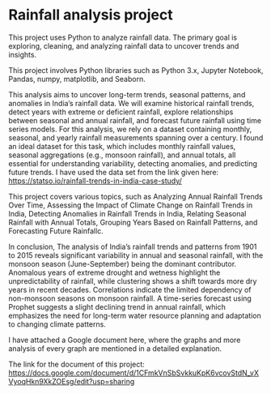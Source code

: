  # Rainfall analysis project

This project uses Python to analyze rainfall data. The primary goal is exploring, cleaning, and analyzing rainfall data to uncover trends and insights.

This project involves Python libraries such as Python 3.x, Jupyter Notebook, Pandas, numpy, matplotlib, and Seaborn. 

This analysis aims to uncover long-term trends, seasonal patterns, and anomalies in India’s rainfall data. We will examine historical rainfall trends, detect years with extreme or deficient rainfall, explore relationships between seasonal and annual rainfall, and forecast future rainfall using time series models. For this analysis, we rely on a dataset containing monthly, seasonal, and yearly rainfall measurements spanning over a century. I found an ideal dataset for this task, which includes monthly rainfall values, seasonal aggregations (e.g., monsoon rainfall), and annual totals, all essential for understanding variability, detecting anomalies, and predicting future trends. I have used the data set from the link given here: https://statso.io/rainfall-trends-in-india-case-study/

This project covers various topics, such as Analyzing Annual Rainfall Trends Over Time, Assessing the Impact of Climate Change on Rainfall Trends in India, Detecting Anomalies in Rainfall Trends in India, Relating Seasonal Rainfall with Annual Totals, Grouping Years Based on Rainfall Patterns, and Forecasting Future Rainfallc.

In conclusion, The analysis of India’s rainfall trends and patterns from 1901 to 2015 reveals significant variability in annual and seasonal rainfall, with the monsoon season (June-September) being the dominant contributor. Anomalous years of extreme drought and wetness highlight the unpredictability of rainfall, while clustering shows a shift towards more dry years in recent decades. Correlations indicate the limited dependency of non-monsoon seasons on monsoon rainfall. A time-series forecast using Prophet suggests a slight declining trend in annual rainfall, which emphasizes the need for long-term water resource planning and adaptation to changing climate patterns.

I have attached a Google document here, where the graphs and more analysis of every graph are mentioned in a detailed explanation. 

The link for the document of this project: https://docs.google.com/document/d/1CFmkVnSbSvkkuKpK6vcovStdN_vXVyoqHkn9XkZOEsg/edit?usp=sharing
